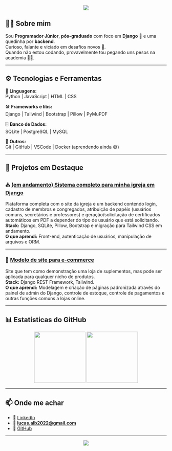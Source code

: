 <!-- Banner opcional -->
<p align="center">
  <img src="https://capsule-render.vercel.app/api?type=wave&color=gradient&height=180&section=header&text=👋%20Olá,%20eu%20sou%20Lucas%20Albuquerque!&fontSize=30&fontAlignY=35" />
</p>

## 👨‍💻 Sobre mim
Sou **Programador Júnior**, **pós-graduado** com foco em **Django** 🐍 e uma quedinha por **backend**.  
Curioso, falante e viciado em desafios novos 💪.  
Quando não estou codando, provavelmente tou pegando uns pesos na academia 🏋️‍♂️.

---

## ⚙️ Tecnologias e Ferramentas

🧠 **Linguagens:**  
Python | JavaScript | HTML | CSS  

🛠️ **Frameworks e libs:**  
Django | Tailwind | Bootstrap | Pillow | PyMuPDF

🗄️ **Banco de Dados:**  
SQLite | PostgreSQL | MySQL

🧩 **Outros:**  
Git | GitHub | VSCode | Docker (aprendendo ainda 😅)

---

## 🚀 Projetos em Destaque

### ⛪ [(em andamento) Sistema completo para minha igreja em Django](https://github.com/LucasAlb1609/site_igreja)
Plataforma completa com o site da igreja e um backend contendo login, cadastro de membros e congregados, atribuição de papéis (usuários comuns, secretários e professores) e geração/solicitação de certificados automáticos em PDF a depender do tipo de usuário que está solicitando.  
**Stack:** Django, SQLite, Pillow, Bootstrap e migração para Tailwind CSS em andamento.  
**O que aprendi:** Front-end, autenticação de usuários, manipulação de arquivos e ORM.

---

### 🏪 [Modelo de site para e-commerce](https://github.com/LucasAlb1609/loja)
Site que tem como demonstração uma loja de suplementos, mas pode ser aplicada para qualquer nicho de produtos.  
**Stack:** Django REST Framework, Tailwind.  
**O que aprendi:** Modelagem e criação de páginas padronizada através do painel de admin do Django, controle de estoque, controle de pagamentos e outras funções comuns a lojas online.

---

## 📊 Estatísticas do GitHub

<p align="center">
  <img height="160em" src="https://github-readme-stats.vercel.app/api?username=LucasAlb1609&show_icons=true&theme=radical" />
  <img height="160em" src="https://github-readme-stats.vercel.app/api/top-langs/?username=LucasAlb1609&layout=compact&theme=radical" />
</p>

---

## 📫 Onde me achar

- 💼 [LinkedIn](https://https://www.linkedin.com/in/lucas-albuquerque-27088222b)
- 📧 **lucas.alb2022@gmail.com**
- 🐍 [GitHub](https://github.com/LucasAlb1609)

---

<p align="center">
  <img src="https://capsule-render.vercel.app/api?type=wave&color=gradient&height=100&section=footer" />
</p>
